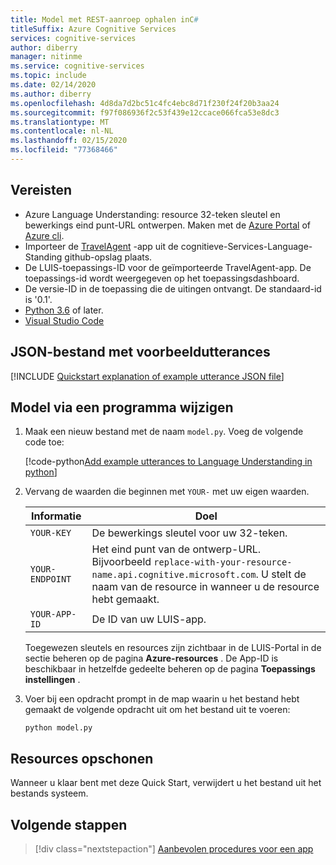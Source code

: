 ```yaml
---
title: Model met REST-aanroep ophalen inC#
titleSuffix: Azure Cognitive Services
services: cognitive-services
author: diberry
manager: nitinme
ms.service: cognitive-services
ms.topic: include
ms.date: 02/14/2020
ms.author: diberry
ms.openlocfilehash: 4d8da7d2bc51c4fc4ebc8d71f230f24f20b3aa24
ms.sourcegitcommit: f97f086936f2c53f439e12ccace066fca53e8dc3
ms.translationtype: MT
ms.contentlocale: nl-NL
ms.lasthandoff: 02/15/2020
ms.locfileid: "77368466"
---
```

## <a name="prerequisites"></a>Vereisten

* Azure Language Understanding: resource 32-teken sleutel en bewerkings eind punt-URL ontwerpen. Maken met de [Azure Portal](../luis-how-to-azure-subscription.md#create-resources-in-the-azure-portal) of [Azure cli](../luis-how-to-azure-subscription.md#create-resources-in-azure-cli).
* Importeer de [TravelAgent](https://github.com/Azure-Samples/cognitive-services-language-understanding/blob/master/documentation-samples/quickstarts/change-model/TravelAgent.json) -app uit de cognitieve-Services-Language-Standing github-opslag plaats.
* De LUIS-toepassings-ID voor de geïmporteerde TravelAgent-app. De toepassings-id wordt weergegeven op het toepassingsdashboard.
* De versie-ID in de toepassing die de uitingen ontvangt. De standaard-id is '0.1'.
* [Python 3.6](https://www.python.org/downloads/) of later.
* [Visual Studio Code](https://code.visualstudio.com/)

## <a name="example-utterances-json-file"></a>JSON-bestand met voorbeeldutterances

[!INCLUDE [Quickstart explanation of example utterance JSON file](get-started-get-model-json-example-utterances.md)]

## <a name="change-model-programmatically"></a>Model via een programma wijzigen

1. Maak een nieuw bestand met de naam `model.py`. Voeg de volgende code toe:

    [!code-python[Add example utterances to Language Understanding in python](~/samples-luis/documentation-samples/quickstarts/change-model/python/3.x/add-utterances-3-6.py)]

1. Vervang de waarden die beginnen met `YOUR-` met uw eigen waarden.

    |Informatie|Doel|
    |--|--|
    |`YOUR-KEY`|De bewerkings sleutel voor uw 32-teken.|
    |`YOUR-ENDPOINT`| Het eind punt van de ontwerp-URL. Bijvoorbeeld `replace-with-your-resource-name.api.cognitive.microsoft.com`. U stelt de naam van de resource in wanneer u de resource hebt gemaakt.|
    |`YOUR-APP-ID`| De ID van uw LUIS-app. |

    Toegewezen sleutels en resources zijn zichtbaar in de LUIS-Portal in de sectie beheren op de pagina **Azure-resources** . De App-ID is beschikbaar in hetzelfde gedeelte beheren op de pagina **Toepassings instellingen** .

1. Voer bij een opdracht prompt in de map waarin u het bestand hebt gemaakt de volgende opdracht uit om het bestand uit te voeren:

    ```console
    python model.py
    ```

## <a name="clean-up-resources"></a>Resources opschonen

Wanneer u klaar bent met deze Quick Start, verwijdert u het bestand uit het bestands systeem.

## <a name="next-steps"></a>Volgende stappen

> [!div class="nextstepaction"]
> [Aanbevolen procedures voor een app](../luis-concept-best-practices.md)

